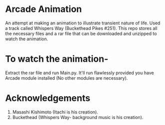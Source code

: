 # Arcade Animation
An attempt at making an animation to illustrate transient nature of life. Used a track called Whispers Way (Buckethead Pikes #251). 
This repo stores all the necessary files and a rar file that can be downloaded and unzipped to watch the animation.
# To watch the animation-
Extract the rar file and run Main.py. It'll run flawlessly provided you have Arcade module installed (No other modules are necessary).
# Acknowledgements
  1. Masashi Kishimoto (Itachi is his creation).
  2. Buckethead (Whispers Way- background music is his creation). 
